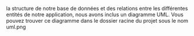la structure de notre base de données et des relations entre les différentes entités de notre application, 
nous avons inclus un diagramme UML. Vous pouvez trouver ce diagramme dans le dossier racine du projet sous le nom uml.png 
